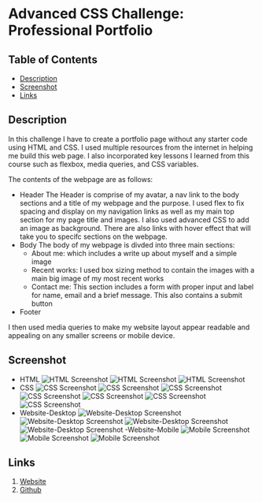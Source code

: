 # Advanced CSS Challenge: Professional Portfolio

## Table of Contents

* [Description](#description)
* [Screenshot](#screenshot)
* [Links](#links)

## Description
In this challenge I have to create a portfolio page without any starter code using HTML and CSS. I used multiple resources from the internet in helping me build this web page. I also incorporated key lessons I learned from this course such as flexbox, media queries, and CSS variables. 

The contents of the webpage are as follows:

* Header
The Header is comprise of my avatar, a nav link to the body sections and a title of my webpage and the purpose. I used flex to fix spacing and display on my navigation links as well as my main top section for my page title and images. I also used advanced CSS to add an image as background. There are also links with hover effect that will take you to specifc sections on the webpage. 
* Body
The body of my webpage is divded into three main sections:
  - About me: which includes a write up about myself and a simple image
  - Recent works: I used box sizing method to contain the images with a main big image of my most recent works
  - Contact me: This section includes a form with proper input and label for name, email and a brief message. This also contains a submit button   
* Footer 

I then used media queries to make my website layout appear readable and appealing on any smaller screens or mobile device. 


## Screenshot
- HTML
![HTML Screenshot](./assets/images/HTML%20Screenshot%201.png)
![HTML Screenshot](./assets/images/HTML%20Screenshot%202.png)
![HTML Screenshot](./assets/images/HTML%20Screenshot%203.png)
- CSS
![CSS Screenshot](./assets/images/CSS%20Screenshot%201.png)
![CSS Screenshot](./assets/images/CSS%20Screenshot%202.png)
![CSS Screenshot](./assets/images/CSS%20Screenshot%203.png)
![CSS Screenshot](./assets/images/CSS%20Screenshot%204.png)
![CSS Screenshot](./assets/images/CSS%20Screenshot%205.png)
![CSS Screenshot](./assets/images/CSS%20Screenshot%206.png)
![CSS Screenshot](./assets/images/CSS%20Screenshot%207.png)
- Website-Desktop
![Website-Desktop Screenshot](./assets/images/Desktop%20Screenshot%201.png)
![Website-Desktop Screenshot](./assets/images/Desktop%20Screenshot%202.png)
![Website-Desktop Screenshot](./assets/images/Desktop%20Screenshot%203.png)
![Website-Desktop Screenshot](./assets/images/Desktop%20Screenshot%204.png)
-Website-Mobile
![Mobile Screenshot](./assets/images/Mobile%20Screenshot%201.jpg)
![Mobile Screenshot](./assets/images/Mobile%20Screenshot%202.jpg)
![Mobile Screenshot](./assets/images/Mobile%20Screenshot%203.jpg)

## Links
1. [Website](https://mlcundayag.github.io/dev-portfolio/)
2. [Github](https://github.com/mlcundayag/dev-portfolio)
